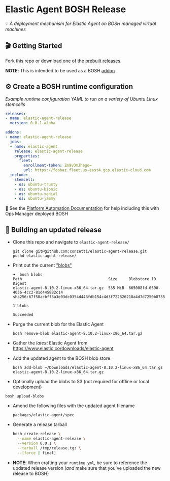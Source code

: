 Elastic Agent BOSH Release
===========================
💡 _A deployment mechanism for Elastic Agent on BOSH managed virtual machines_

## 🎬 Getting Started

Fork this repo or download one of the [prebuilt releases](releases/latest).

**NOTE**: This is intended to be used as a BOSH [addon](https://bosh.io/docs/runtime-config/#update)

## ⚙️ Create a BOSH runtime configuration
_Example runtime configuration YAML to run on a variety of Ubuntu Linux stemcells_

```yml
releases:
- name: elastic-agent-release
  version: 0.0.1-alpha

addons:
- name: elastic-agent-release
  jobs:
  - name: elastic-agent
    release: elastic-agent-release
    properties:
      fleet:
        enrollment-token: Zm9vOmJhego=
        url: https://foobaz.fleet.us-east4.gcp.elastic-cloud.com
  include:
    stemcell:
    - os: ubuntu-trusty
    - os: ubuntu-bionic
    - os: ubuntu-xenial
    - os: ubuntu-jammy
```

📣 See the [Platform Automation Documentation](https://docs.pivotal.io/platform-automation/v5.0/tasks.html#update-runtime-config) for help including this with Ops Manager deployed BOSH

## 🔨 Building an updated release
* Clone this repo and navigate to `elastic-agent-release/`
  ```console
  git clone git@github.com:conzetti/elastic-agent-release.git
  pushd elastic-agent-release/
  ```

* Print out the current ["blobs" ](https://bosh.io/docs/release-blobs/)
  ```console
  ➜  bosh blobs
  Path                                      Size     Blobstore ID                          Digest
  elastic-agent-8.10.2-linux-x86_64.tar.gz  535 MiB  665008fd-0590-4036-4cc2-81d445882c14  sha256:67f50acbff3a3e03dc0354d443fdb154c4d3f722826218a4d7d7250b8735361c

  1 blobs

  Succeeded
  ```

* Purge the current blob for the Elastic Agent
  ```console
  bosh remove-blob elastic-agent-8.10.2-linux-x86_64.tar.gz
  ```

* Gather the _latest_ Elastic Agent from https://www.elastic.co/downloads/elastic-agent

* Add the updated agent to the BOSH blob store
  ```console
  bosh add-blob ~/Downloads/elastic-agent-8.10.2-linux-x86_64.tar.gz elastic-agent-8.10.2-linux-x86_64.tar.gz
  ```

* Optionally upload the blobs to S3 (not required for offline or local development)
```console
bosh upload-blobs
```

* Amend the following files with the updated agent filename
  ```
  packages/elastic-agent/spec
  ```

* Generate a release tarball
  ```bash
  bosh create-release \
    --name elastic-agent-release \
    --version 0.0.1 \
    --tarball /tmp/release.tgz \
    --[force | final]
  ```
* **NOTE**: When crafting your `runtime.yml`, be sure to reference the updated release version (_and_ make sure that you've uploaded the new release to BOSH)